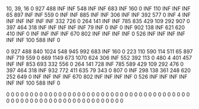 10, 39, 16
  0 927 488 INF INF 548 INF INF 683 INF 
160   0 INF 110 INF INF INF  65 897 INF 
INF 559   0 INF INF 885 INF INF 306 INF 
INF 392 577   0 INF   4 INF INF INF INF 
INF INF 332 726   0 264 141 INF INF 785 
835 429 109 292 907   0 397 464 318 INF 
INF INF INF INF  79 INF   0 INF   0 INF 
902 138 INF 621 620 410 INF   0 INF INF 
INF INF 670 802 INF INF INF INF   0 526 
INF INF INF INF INF INF 100 588 INF   0 

  0 927 488 840 1024 548 945 992 683 INF 
160   0 223 110 590 114 511  65 897 INF 
719 559   0 669 1149 673 1070 624 306 INF 
552 392 113   0 480   4 401 457 INF INF 
853 693 332 556   0 264 141 728 INF 785 
589 429 109 292 476   0 397 464 318 INF 
932 772 411 635  79 343   0 807   0 INF 
298 138 361 248 620 252 649   0 INF INF 
INF INF 670 802 INF INF INF INF   0 526 
INF INF INF INF INF INF 100 588 INF   0 

  0   0   0   0   0   0   0   0 
  0   0   0   0   0   0   0   0 
  0   0   0   0   0   0   0   0 
  0   0   0   0   0   0   0   0 
  0   0   0   0   0   0   0   0 
  0   0   0   0   0   0   0   0 
  0   0   0   0   0   0   0   0 
  0   0   0   0   0   0   0   0 

